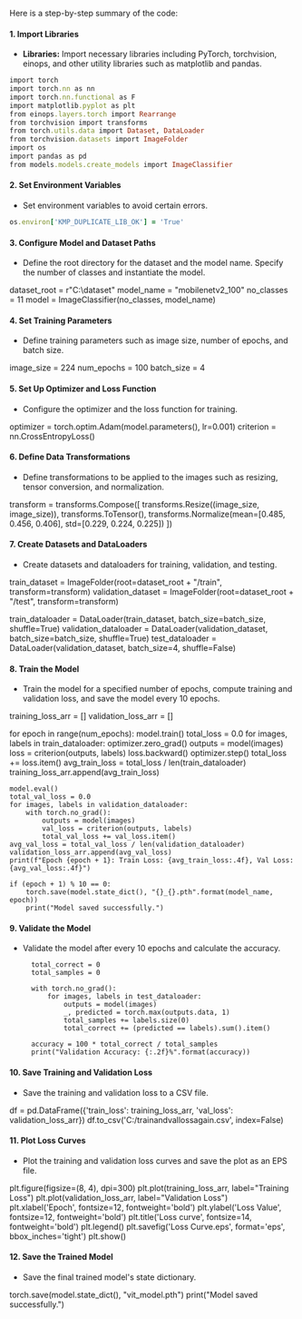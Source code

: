Here is a step-by-step summary of the code:
#### 1.  Import Libraries
- **Libraries:** Import necessary libraries including PyTorch, torchvision, einops, and other utility libraries such as matplotlib and pandas.
```ruby
import torch
import torch.nn as nn
import torch.nn.functional as F
import matplotlib.pyplot as plt
from einops.layers.torch import Rearrange
from torchvision import transforms
from torch.utils.data import Dataset, DataLoader
from torchvision.datasets import ImageFolder
import os
import pandas as pd
from models.models.create_models import ImageClassifier
```
#### 2. Set Environment Variables
- Set environment variables to avoid certain errors.
```ruby
os.environ['KMP_DUPLICATE_LIB_OK'] = 'True'
```
#### 3. Configure Model and Dataset Paths
- Define the root directory for the dataset and the model name. Specify the number of classes and instantiate the model.

dataset_root = r"C:\dataset"
model_name = "mobilenetv2_100"
no_classes = 11
model = ImageClassifier(no_classes, model_name)

#### 4. Set Training Parameters
- Define training parameters such as image size, number of epochs, and batch size.

image_size = 224
num_epochs = 100
batch_size = 4

#### 5. Set Up Optimizer and Loss Function
- Configure the optimizer and the loss function for training.

optimizer = torch.optim.Adam(model.parameters(), lr=0.001)
criterion = nn.CrossEntropyLoss()

#### 6. Define Data Transformations
- Define transformations to be applied to the images such as resizing, tensor conversion, and normalization.

transform = transforms.Compose([
    transforms.Resize((image_size, image_size)),
    transforms.ToTensor(),
    transforms.Normalize(mean=[0.485, 0.456, 0.406], std=[0.229, 0.224, 0.225])
])

#### 7. Create Datasets and DataLoaders
- Create datasets and dataloaders for training, validation, and testing.

train_dataset = ImageFolder(root=dataset_root + "/train", transform=transform)
validation_dataset = ImageFolder(root=dataset_root + "/test", transform=transform)

train_dataloader = DataLoader(train_dataset, batch_size=batch_size, shuffle=True)
validation_dataloader = DataLoader(validation_dataset, batch_size=batch_size, shuffle=True)
test_dataloader = DataLoader(validation_dataset, batch_size=4, shuffle=False)

#### 8. Train the Model
- Train the model for a specified number of epochs, compute training and validation loss, and save the model every 10 epochs.

training_loss_arr = []
validation_loss_arr = []

for epoch in range(num_epochs):
    model.train()
    total_loss = 0.0
    for images, labels in train_dataloader:
        optimizer.zero_grad()
        outputs = model(images)
        loss = criterion(outputs, labels)
        loss.backward()
        optimizer.step()
        total_loss += loss.item()
    avg_train_loss = total_loss / len(train_dataloader)
    training_loss_arr.append(avg_train_loss)

    model.eval()
    total_val_loss = 0.0
    for images, labels in validation_dataloader:
        with torch.no_grad():
            outputs = model(images)
            val_loss = criterion(outputs, labels)
            total_val_loss += val_loss.item()
    avg_val_loss = total_val_loss / len(validation_dataloader)
    validation_loss_arr.append(avg_val_loss)
    print(f"Epoch {epoch + 1}: Train Loss: {avg_train_loss:.4f}, Val Loss: {avg_val_loss:.4f}")

    if (epoch + 1) % 10 == 0:
        torch.save(model.state_dict(), "{}_{}.pth".format(model_name, epoch))
        print("Model saved successfully.")
        
#### 9. Validate the Model
- Validate the model after every 10 epochs and calculate the accuracy.

        total_correct = 0
        total_samples = 0

        with torch.no_grad():
            for images, labels in test_dataloader:
                outputs = model(images)
                _, predicted = torch.max(outputs.data, 1)
                total_samples += labels.size(0)
                total_correct += (predicted == labels).sum().item()

        accuracy = 100 * total_correct / total_samples
        print("Validation Accuracy: {:.2f}%".format(accuracy))
  
#### 10. Save Training and Validation Loss
- Save the training and validation loss to a CSV file.

df = pd.DataFrame({'train_loss': training_loss_arr, 'val_loss': validation_loss_arr})
df.to_csv('C:/trainandvallossagain.csv', index=False)

#### 11. Plot Loss Curves
- Plot the training and validation loss curves and save the plot as an EPS file.

plt.figure(figsize=(8, 4), dpi=300)
plt.plot(training_loss_arr, label="Training Loss")
plt.plot(validation_loss_arr, label="Validation Loss")
plt.xlabel('Epoch', fontsize=12, fontweight='bold')
plt.ylabel('Loss Value', fontsize=12, fontweight='bold')
plt.title('Loss curve', fontsize=14, fontweight='bold')
plt.legend()
plt.savefig('Loss Curve.eps', format='eps', bbox_inches='tight')
plt.show()

#### 12. Save the Trained Model
- Save the final trained model's state dictionary.

torch.save(model.state_dict(), "vit_model.pth")
print("Model saved successfully.")
